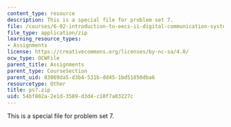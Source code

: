 ```yaml
---
content_type: resource
description: This is a special file for problem set 7.
file: /courses/6-02-introduction-to-eecs-ii-digital-communication-systems-fall-2012/54bf802a2e1d3589d3d4c10f7a03227c_ps7.zip
file_type: application/zip
learning_resource_types:
- Assignments
license: https://creativecommons.org/licenses/by-nc-sa/4.0/
ocw_type: OCWFile
parent_title: Assignments
parent_type: CourseSection
parent_uid: 83069da5-d3b4-531b-dd45-1bd51850dba6
resourcetype: Other
title: ps7.zip
uid: 54bf802a-2e1d-3589-d3d4-c10f7a03227c
---
```

This is a special file for problem set 7.